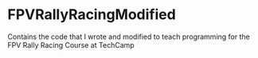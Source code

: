 # FPVRallyRacingModified
 Contains the code that I wrote and modified to teach programming for the FPV Rally Racing Course at TechCamp
